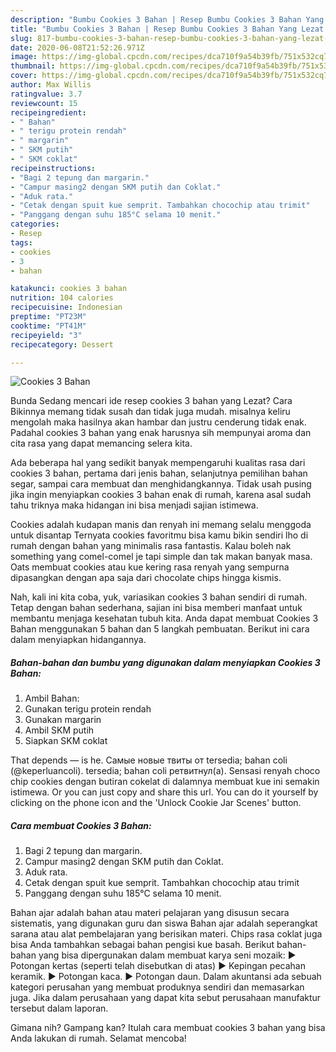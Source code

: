 ```yaml
---
description: "Bumbu Cookies 3 Bahan | Resep Bumbu Cookies 3 Bahan Yang Lezat Sekali"
title: "Bumbu Cookies 3 Bahan | Resep Bumbu Cookies 3 Bahan Yang Lezat Sekali"
slug: 817-bumbu-cookies-3-bahan-resep-bumbu-cookies-3-bahan-yang-lezat-sekali
date: 2020-06-08T21:52:26.971Z
image: https://img-global.cpcdn.com/recipes/dca710f9a54b39fb/751x532cq70/cookies-3-bahan-foto-resep-utama.jpg
thumbnail: https://img-global.cpcdn.com/recipes/dca710f9a54b39fb/751x532cq70/cookies-3-bahan-foto-resep-utama.jpg
cover: https://img-global.cpcdn.com/recipes/dca710f9a54b39fb/751x532cq70/cookies-3-bahan-foto-resep-utama.jpg
author: Max Willis
ratingvalue: 3.7
reviewcount: 15
recipeingredient:
- " Bahan"
- " terigu protein rendah"
- " margarin"
- " SKM putih"
- " SKM coklat"
recipeinstructions:
- "Bagi 2 tepung dan margarin."
- "Campur masing2 dengan SKM putih dan Coklat."
- "Aduk rata."
- "Cetak dengan spuit kue semprit. Tambahkan chocochip atau trimit"
- "Panggang dengan suhu 185°C selama 10 menit."
categories:
- Resep
tags:
- cookies
- 3
- bahan

katakunci: cookies 3 bahan 
nutrition: 104 calories
recipecuisine: Indonesian
preptime: "PT23M"
cooktime: "PT41M"
recipeyield: "3"
recipecategory: Dessert

---
```



![Cookies 3 Bahan](https://img-global.cpcdn.com/recipes/dca710f9a54b39fb/751x532cq70/cookies-3-bahan-foto-resep-utama.jpg)

Bunda Sedang mencari ide resep cookies 3 bahan yang Lezat? Cara Bikinnya memang tidak susah dan tidak juga mudah. misalnya keliru mengolah maka hasilnya akan hambar dan justru cenderung tidak enak. Padahal cookies 3 bahan yang enak harusnya sih mempunyai aroma dan cita rasa yang dapat memancing selera kita.

Ada beberapa hal yang sedikit banyak mempengaruhi kualitas rasa dari cookies 3 bahan, pertama dari jenis bahan, selanjutnya pemilihan bahan segar, sampai cara membuat dan menghidangkannya. Tidak usah pusing jika ingin menyiapkan cookies 3 bahan enak di rumah, karena asal sudah tahu triknya maka hidangan ini bisa menjadi sajian istimewa.

Cookies adalah kudapan manis dan renyah ini memang selalu menggoda untuk disantap Ternyata cookies favoritmu bisa kamu bikin sendiri lho di rumah dengan bahan yang minimalis rasa fantastis. Kalau boleh nak something yang comel-comel je tapi simple dan tak makan banyak masa. Oats membuat cookies atau kue kering rasa renyah yang sempurna dipasangkan dengan apa saja dari chocolate chips hingga kismis.


Nah, kali ini kita coba, yuk, variasikan cookies 3 bahan sendiri di rumah. Tetap dengan bahan sederhana, sajian ini bisa memberi manfaat untuk membantu menjaga kesehatan tubuh kita. Anda dapat membuat Cookies 3 Bahan menggunakan 5 bahan dan 5 langkah pembuatan. Berikut ini cara dalam menyiapkan hidangannya.

<!--inarticleads1-->

##### Bahan-bahan dan bumbu yang digunakan dalam menyiapkan Cookies 3 Bahan:

1. Ambil  Bahan:
1. Gunakan  terigu protein rendah
1. Gunakan  margarin
1. Ambil  SKM putih
1. Siapkan  SKM coklat


That depends — is he. Самые новые твиты от tersedia; bahan coli (@keperluancoli). tersedia; bahan coli ретвитнул(а). Sensasi renyah choco chip cookies dengan butiran cokelat di dalamnya membuat kue ini semakin istimewa. Or you can just copy and share this url. You can do it yourself by clicking on the phone icon and the &#39;Unlock Cookie Jar Scenes&#39; button. 

<!--inarticleads2-->

##### Cara membuat Cookies 3 Bahan:

1. Bagi 2 tepung dan margarin.
1. Campur masing2 dengan SKM putih dan Coklat.
1. Aduk rata.
1. Cetak dengan spuit kue semprit. Tambahkan chocochip atau trimit
1. Panggang dengan suhu 185°C selama 10 menit.


Bahan ajar adalah bahan atau materi pelajaran yang disusun secara sistematis, yang digunakan guru dan siswa Bahan ajar adalah seperangkat sarana atau alat pembelajaran yang berisikan materi. Chips rasa coklat juga bisa Anda tambahkan sebagai bahan pengisi kue basah. Berikut bahan-bahan yang bisa dipergunakan dalam membuat karya seni mozaik: ► Potongan kertas (seperti telah disebutkan di atas) ► Kepingan pecahan keramik. ► Potongan kaca. ► Potongan daun. Dalam akuntansi ada sebuah kategori perusahan yang membuat produknya sendiri dan memasarkan juga. Jika dalam perusahaan yang dapat kita sebut perusahaan manufaktur tersebut dalam laporan. 

Gimana nih? Gampang kan? Itulah cara membuat cookies 3 bahan yang bisa Anda lakukan di rumah. Selamat mencoba!
